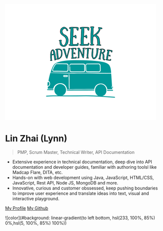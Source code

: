 <!-- _coverpage.md -->

![logo](media/icon.svg)


# Lin Zhai (Lynn)

> PMP, Scrum Master, Technical Writer, API Documentation

- Extensive experience in technical documentation, deep dive into API documentation and developer guides, familiar with authoring toolsl like Madcap Flare, DITA, etc. 
- Hands-on with web development using Java, JavaScript, HTML/CSS, JavaScript, Rest API, Node JS, MongoDB and more.
- Innovative, curious and customer obssessed, keep pushing boundaries to improve user experience and translate ideas into text, visual and interactive playground.


[My Profile](#profile) 
[My Github](https://github.com/echolinr)

<!-- background color -->
![color](#background: linear-gradient(to left bottom, hsl(233, 100%, 85%) 0%,hsl(5, 100%, 85%) 100%))